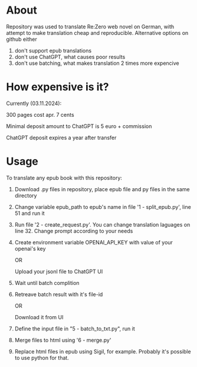 # About

Repository was used to translate Re:Zero web novel on German, with attempt to make translation cheap and reproducible. 
Alternative options on github either
1) don't support epub translations
2) don't use ChatGPT, what causes poor results
3) don't use batching, what makes translation 2 times more expencive

# How expensive is it?

Currently (03.11.2024):

300 pages cost apr. 7 cents

Minimal deposit amount to ChatGPT is 5 euro + commission 

ChatGPT deposit expires a year after transfer

# Usage

To translate any epub book with this repository:
1) Download .py files in repository, place epub file and py files in the same directory
2) Change variable epub_path to epub's name in file '1 - split_epub.py', line 51 and run it
3) Run file '2 - create_request.py'. You can change translation laguages on line 32. Change prompt according to your needs
4) Create environment variable OPENAI_API_KEY with value of your openai's key
   
   OR
   
   Upload your jsonl file to ChatGPT UI
6) Wait until batch complition
7) Retreave batch result with it's file-id
   
   OR
   
   Download it from UI
9) Define the input file in "5 - batch_to_txt.py", run it
10) Merge files to html using '6 - merge.py'
11) Replace html files in epub using Sigil, for example. Probably it's possible to use python for that.
